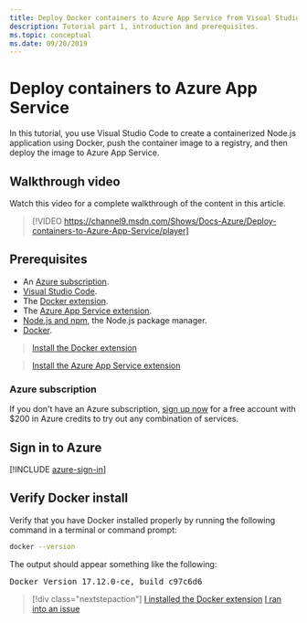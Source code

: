 ```yaml
---
title: Deploy Docker containers to Azure App Service from Visual Studio Code
description: Tutorial part 1, introduction and prerequisites.
ms.topic: conceptual
ms.date: 09/20/2019
---
```


# Deploy containers to Azure App Service

In this tutorial, you use Visual Studio Code to create a containerized Node.js application using Docker, push the container image to a registry, and then deploy the image to Azure App Service.

## Walkthrough video

Watch this video for a complete walkthrough of the content in this article.

> [!VIDEO https://channel9.msdn.com/Shows/Docs-Azure/Deploy-containers-to-Azure-App-Service/player]

## Prerequisites

- An [Azure subscription](#azure-subscription).
- [Visual Studio Code](https://code.visualstudio.com/).
- The [Docker extension](https://marketplace.visualstudio.com/items?itemName=ms-azuretools.vscode-docker).
- The [Azure App Service extension](https://marketplace.visualstudio.com/items?itemName=ms-azuretools.vscode-azureappservice).
- [Node.js and npm](https://nodejs.org/en/download), the Node.js package manager.
- [Docker](https://www.docker.com/community-edition).

> <a class="tutorial-install-extension-btn" href="https://marketplace.visualstudio.com/items?itemName=ms-azuretools.vscode-docker">Install the Docker extension</a>

> <a class="tutorial-install-extension-btn" href="https://marketplace.visualstudio.com/items?itemName=ms-azuretools.vscode-azureappservice">Install the Azure App Service extension</a>

### Azure subscription

If you don't have an Azure subscription, [sign up now](https://azure.microsoft.com/free/?utm_source=campaign&utm_campaign=vscode-tutorial-docker-extension&mktingSource=vscode-tutorial-docker-extension) for a free account with $200 in Azure credits to try out any combination of services.

## Sign in to Azure

[!INCLUDE [azure-sign-in](includes/azure-sign-in.md)]

## Verify Docker install

Verify that you have Docker installed properly by running the following command in a terminal or command prompt:

```bash
docker --version
```

The output should appear something like the following:

<pre>
Docker Version 17.12.0-ce, build c97c6d6
</pre>

> [!div class="nextstepaction"]
> [I installed the Docker extension](tutorial-vscode-docker-node-02.md) [I ran into an issue](https://www.research.net/r/PWZWZ52?tutorial=docker-extension&step=getting-started)

